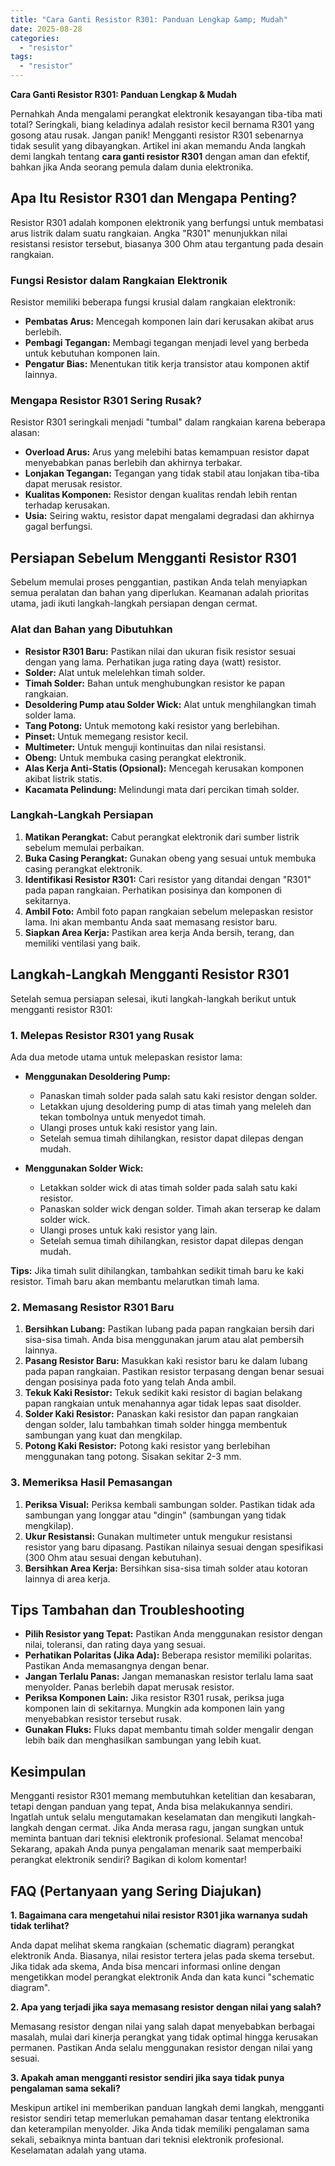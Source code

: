 ```yaml
---
title: "Cara Ganti Resistor R301: Panduan Lengkap &amp; Mudah"
date: 2025-08-28
categories: 
  - "resistor"
tags: 
  - "resistor"
---
```


**Cara Ganti Resistor R301: Panduan Lengkap & Mudah**

Pernahkah Anda mengalami perangkat elektronik kesayangan tiba-tiba mati total? Seringkali, biang keladinya adalah resistor kecil bernama R301 yang gosong atau rusak. Jangan panik! Mengganti resistor R301 sebenarnya tidak sesulit yang dibayangkan. Artikel ini akan memandu Anda langkah demi langkah tentang **cara ganti resistor R301** dengan aman dan efektif, bahkan jika Anda seorang pemula dalam dunia elektronika.

## Apa Itu Resistor R301 dan Mengapa Penting?

Resistor R301 adalah komponen elektronik yang berfungsi untuk membatasi arus listrik dalam suatu rangkaian. Angka "R301" menunjukkan nilai resistansi resistor tersebut, biasanya 300 Ohm atau tergantung pada desain rangkaian.

### Fungsi Resistor dalam Rangkaian Elektronik

Resistor memiliki beberapa fungsi krusial dalam rangkaian elektronik:

- **Pembatas Arus:** Mencegah komponen lain dari kerusakan akibat arus berlebih.
- **Pembagi Tegangan:** Membagi tegangan menjadi level yang berbeda untuk kebutuhan komponen lain.
- **Pengatur Bias:** Menentukan titik kerja transistor atau komponen aktif lainnya.

### Mengapa Resistor R301 Sering Rusak?

Resistor R301 seringkali menjadi "tumbal" dalam rangkaian karena beberapa alasan:

- **Overload Arus:** Arus yang melebihi batas kemampuan resistor dapat menyebabkan panas berlebih dan akhirnya terbakar.
- **Lonjakan Tegangan:** Tegangan yang tidak stabil atau lonjakan tiba-tiba dapat merusak resistor.
- **Kualitas Komponen:** Resistor dengan kualitas rendah lebih rentan terhadap kerusakan.
- **Usia:** Seiring waktu, resistor dapat mengalami degradasi dan akhirnya gagal berfungsi.

## Persiapan Sebelum Mengganti Resistor R301

Sebelum memulai proses penggantian, pastikan Anda telah menyiapkan semua peralatan dan bahan yang diperlukan. Keamanan adalah prioritas utama, jadi ikuti langkah-langkah persiapan dengan cermat.

### Alat dan Bahan yang Dibutuhkan

- **Resistor R301 Baru:** Pastikan nilai dan ukuran fisik resistor sesuai dengan yang lama. Perhatikan juga rating daya (watt) resistor.
- **Solder:** Alat untuk melelehkan timah solder.
- **Timah Solder:** Bahan untuk menghubungkan resistor ke papan rangkaian.
- **Desoldering Pump atau Solder Wick:** Alat untuk menghilangkan timah solder lama.
- **Tang Potong:** Untuk memotong kaki resistor yang berlebihan.
- **Pinset:** Untuk memegang resistor kecil.
- **Multimeter:** Untuk menguji kontinuitas dan nilai resistansi.
- **Obeng:** Untuk membuka casing perangkat elektronik.
- **Alas Kerja Anti-Statis (Opsional):** Mencegah kerusakan komponen akibat listrik statis.
- **Kacamata Pelindung:** Melindungi mata dari percikan timah solder.

### Langkah-Langkah Persiapan

1. **Matikan Perangkat:** Cabut perangkat elektronik dari sumber listrik sebelum memulai perbaikan.
2. **Buka Casing Perangkat:** Gunakan obeng yang sesuai untuk membuka casing perangkat elektronik.
3. **Identifikasi Resistor R301:** Cari resistor yang ditandai dengan "R301" pada papan rangkaian. Perhatikan posisinya dan komponen di sekitarnya.
4. **Ambil Foto:** Ambil foto papan rangkaian sebelum melepaskan resistor lama. Ini akan membantu Anda saat memasang resistor baru.
5. **Siapkan Area Kerja:** Pastikan area kerja Anda bersih, terang, dan memiliki ventilasi yang baik.

## Langkah-Langkah Mengganti Resistor R301

Setelah semua persiapan selesai, ikuti langkah-langkah berikut untuk mengganti resistor R301:

### 1\. Melepas Resistor R301 yang Rusak

Ada dua metode utama untuk melepaskan resistor lama:

- **Menggunakan Desoldering Pump:**
    
    - Panaskan timah solder pada salah satu kaki resistor dengan solder.
    - Letakkan ujung desoldering pump di atas timah yang meleleh dan tekan tombolnya untuk menyedot timah.
    - Ulangi proses untuk kaki resistor yang lain.
    - Setelah semua timah dihilangkan, resistor dapat dilepas dengan mudah.
- **Menggunakan Solder Wick:**
    
    - Letakkan solder wick di atas timah solder pada salah satu kaki resistor.
    - Panaskan solder wick dengan solder. Timah akan terserap ke dalam solder wick.
    - Ulangi proses untuk kaki resistor yang lain.
    - Setelah semua timah dihilangkan, resistor dapat dilepas dengan mudah.

**Tips:** Jika timah sulit dihilangkan, tambahkan sedikit timah baru ke kaki resistor. Timah baru akan membantu melarutkan timah lama.

### 2\. Memasang Resistor R301 Baru

1. **Bersihkan Lubang:** Pastikan lubang pada papan rangkaian bersih dari sisa-sisa timah. Anda bisa menggunakan jarum atau alat pembersih lainnya.
2. **Pasang Resistor Baru:** Masukkan kaki resistor baru ke dalam lubang pada papan rangkaian. Pastikan resistor terpasang dengan benar sesuai dengan posisinya pada foto yang telah Anda ambil.
3. **Tekuk Kaki Resistor:** Tekuk sedikit kaki resistor di bagian belakang papan rangkaian untuk menahannya agar tidak lepas saat disolder.
4. **Solder Kaki Resistor:** Panaskan kaki resistor dan papan rangkaian dengan solder, lalu tambahkan timah solder hingga membentuk sambungan yang kuat dan mengkilap.
5. **Potong Kaki Resistor:** Potong kaki resistor yang berlebihan menggunakan tang potong. Sisakan sekitar 2-3 mm.

### 3\. Memeriksa Hasil Pemasangan

1. **Periksa Visual:** Periksa kembali sambungan solder. Pastikan tidak ada sambungan yang longgar atau "dingin" (sambungan yang tidak mengkilap).
2. **Ukur Resistansi:** Gunakan multimeter untuk mengukur resistansi resistor yang baru dipasang. Pastikan nilainya sesuai dengan spesifikasi (300 Ohm atau sesuai dengan kebutuhan).
3. **Bersihkan Area Kerja:** Bersihkan sisa-sisa timah solder atau kotoran lainnya di area kerja.

## Tips Tambahan dan Troubleshooting

- **Pilih Resistor yang Tepat:** Pastikan Anda menggunakan resistor dengan nilai, toleransi, dan rating daya yang sesuai.
- **Perhatikan Polaritas (Jika Ada):** Beberapa resistor memiliki polaritas. Pastikan Anda memasangnya dengan benar.
- **Jangan Terlalu Panas:** Jangan memanaskan resistor terlalu lama saat menyolder. Panas berlebih dapat merusak resistor.
- **Periksa Komponen Lain:** Jika resistor R301 rusak, periksa juga komponen lain di sekitarnya. Mungkin ada komponen lain yang menyebabkan resistor tersebut rusak.
- **Gunakan Fluks:** Fluks dapat membantu timah solder mengalir dengan lebih baik dan menghasilkan sambungan yang lebih kuat.

## Kesimpulan

Mengganti resistor R301 memang membutuhkan ketelitian dan kesabaran, tetapi dengan panduan yang tepat, Anda bisa melakukannya sendiri. Ingatlah untuk selalu mengutamakan keselamatan dan mengikuti langkah-langkah dengan cermat. Jika Anda merasa ragu, jangan sungkan untuk meminta bantuan dari teknisi elektronik profesional. Selamat mencoba! Sekarang, apakah Anda punya pengalaman menarik saat memperbaiki perangkat elektronik sendiri? Bagikan di kolom komentar!

## FAQ (Pertanyaan yang Sering Diajukan)

**1\. Bagaimana cara mengetahui nilai resistor R301 jika warnanya sudah tidak terlihat?**

Anda dapat melihat skema rangkaian (schematic diagram) perangkat elektronik Anda. Biasanya, nilai resistor tertera jelas pada skema tersebut. Jika tidak ada skema, Anda bisa mencari informasi online dengan mengetikkan model perangkat elektronik Anda dan kata kunci "schematic diagram".

**2\. Apa yang terjadi jika saya memasang resistor dengan nilai yang salah?**

Memasang resistor dengan nilai yang salah dapat menyebabkan berbagai masalah, mulai dari kinerja perangkat yang tidak optimal hingga kerusakan permanen. Pastikan Anda selalu menggunakan resistor dengan nilai yang sesuai.

**3\. Apakah aman mengganti resistor sendiri jika saya tidak punya pengalaman sama sekali?**

Meskipun artikel ini memberikan panduan langkah demi langkah, mengganti resistor sendiri tetap memerlukan pemahaman dasar tentang elektronika dan keterampilan menyolder. Jika Anda tidak memiliki pengalaman sama sekali, sebaiknya minta bantuan dari teknisi elektronik profesional. Keselamatan adalah yang utama.
